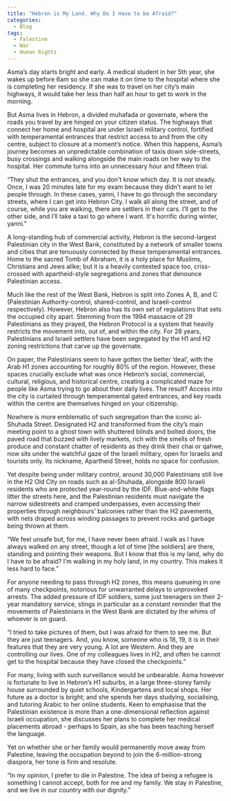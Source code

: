 ```yaml
---
title: "Hebron is My Land. Why Do I Have to be Afraid?"
categories:
  - Blog
tags:
  - Palestine
  - War
  - Human Rights
---
```


Asma’s day starts bright and early. A medical student in her 5th year, she wakes up before 6am so she can make it on time to the hospital where she is completing her residency. If she was to travel on her city’s main highways, it would take her less than half an hour to get to work in the morning. 

But Asma lives in Hebron, a divided muhafada or governate, where the roads you travel by are hinged on your citizen status. The highways that connect her home and hospital are under Israeli military control, fortified with temperamental entrances that restrict access to and from the city centre, subject to closure at a moment’s notice. When this happens, Asma’s journey becomes an unpredictable combination of taxis down side-streets, busy crossings and walking alongside the main roads on her way to the hospital. Her commute turns into an unnecessary hour and fifteen trial.

“They shut the entrances, and you don't know which day. It is not steady. Once, I was 20 minutes late for my exam because they didn’t want to let people through. In these cases, yanni, I have to go through the secondary streets, where I can get into Hebron City. I walk all along the street, and of course, while you are walking, there are settlers in their cars. I’ll get to the other side, and I’ll take a taxi to go where I want. It's horrific during winter, yanni.”

A long-standing hub of commercial activity, Hebron is the second-largest Palestinian city in the West Bank, constituted by a network of smaller towns and cities that are tenuously connected by these temperamental entrances. Home to the sacred Tomb of Abraham, it is a holy place for Muslims, Christians and Jews alike; but it is a heavily contested space too, criss-crossed with apartheid-style segregations and zones that denounce Palestinian access. 

Much like the rest of the West Bank, Hebron is split into Zones A, B, and C (Palestinian Authority-control, shared-control, and Israeli-control respectively). However, Hebron also has its own set of regulations that sets the occupied city apart. Stemming from the 1994 massacre of 29 Palestinians as they prayed, the Hebron Protocol is a system that heavily restricts the movement into, out of, and within the city. For 28 years, Palestinians and Israeli settlers have been segregated by the H1 and H2 zoning restrictions that carve up the governate. 

On paper, the Palestinians seem to have gotten the better ‘deal’, with the Arab H1 zones accounting for roughly 80% of the region. However, these spaces crucially exclude what was once Hebron’s social, commercial, cultural, religious, and historical centre, creating a complicated maze for people like Asma trying to go about their daily lives. The result? Access into the city is curtailed through temperamental gated entrances, and key roads within the centre are themselves hinged on your citizenship.

Nowhere is more emblematic of such segregation than the iconic al-Shuhada Street. Designated H2 and transformed from the city’s main meeting point to a ghost town with shuttered blinds and bolted doors, the paved road that buzzed with lively markets, rich with the smells of fresh produce and constant chatter of residents as they drink their chai or qahwe, now sits under the watchful gaze of the Israeli military, open for Israelis and tourists only. Its nickname, Apartheid Street, holds no space for confusion.

Yet despite being under military control, around 30,000 Palestinians still live in the H2 Old City on roads such as al-Shuhada, alongside 800 Israeli residents who are protected year-round by the IDF. Blue-and-white flags litter the streets here, and the Palestinian residents must navigate the narrow sidestreets and cramped underpasses, even accessing their properties through neighbours’ balconies rather than the H2 pavements, with nets draped across winding passages to prevent rocks and garbage being thrown at them.  

“We feel unsafe but, for me, I have never been afraid. I walk as I have always walked on any street, though a lot of time [the soldiers] are there, standing and pointing their weapons. But I know that this is my land, why do I have to be afraid? I’m walking in my holy land, in my country. This makes it less hard to face.”

For anyone needing to pass through H2 zones, this means queueing in one of many checkpoints, notorious for unwarranted delays to unprovoked arrests. The added pressure of IDF soldiers, some just teenagers on their 2-year mandatory service, stings in particular as a constant reminder that the movements of Palestinians in the West Bank are dictated by the whims of whoever is on guard.

“I tried to take pictures of them, but I was afraid for them to see me. But they are just teenagers. And, you know, someone who is 18, 19, it is in their features that they are very young. A lot are Western. And they are controlling our lives. One of my colleagues lives in H2, and often he cannot get to the hospital because they have closed the checkpoints.”

For many, living with such surveillance would be unbearable. Asma however is fortunate to live in Hebron’s H1 suburbs, in a large three-storey family house surrounded by quiet schools, Kindergartens and local shops. Her future as a doctor is bright; and she spends her days studying, socialising, and tutoring Arabic to her online students. Keen to emphasise that the Palestinian existence is more than a one-dimensional reflection against Israeli occupation, she discusses her plans to complete her medical placements abroad - perhaps to Spain, as she has been teaching herself the language. 

Yet on whether she or her family would permanently move away from Palestine, leaving the occupation beyond to join the 6-million-strong diaspora, her tone is firm and resolute.

“In my opinion, I prefer to die in Palestine. The idea of being a refugee is something I cannot accept, both for me and my family. We stay in Palestine, and we live in our country with our dignity.”
